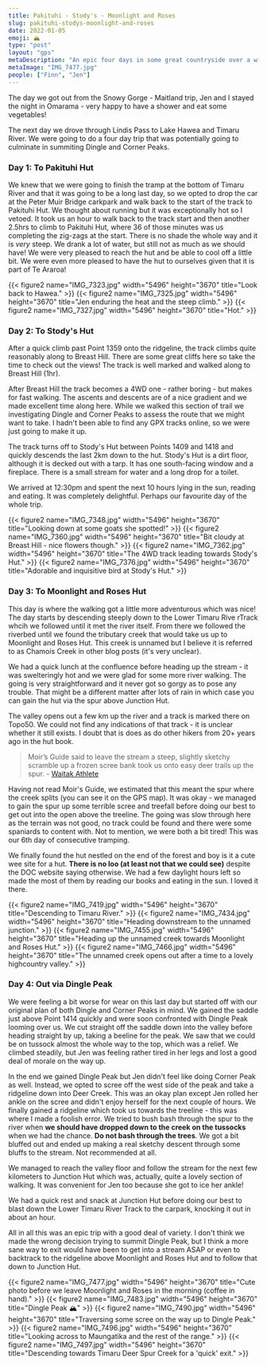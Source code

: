 ```yaml
---
title: Pakituhi - Stody's - Moonlight and Roses
slug: pakituhi-stodys-moonlight-and-roses
date: 2022-01-05
emoji: 🏔
type: "post"
layout: "gps"
metaDescription: "An epic four days in some great countryside over a wide variety of landscape, and with days of varying difficulty. Highly recommended!"
metaImage: "IMG_7477.jpg"
people: ["Finn", "Jen"]
---
```


The day we got out from the Snowy Gorge - Maitland trip, Jen and I stayed the night in Omarama - very happy to have a shower and eat some vegetables!

The next day we drove through Lindis Pass to Lake Hawea and Timaru River. We were going to do a four day trip that was potentially going to culminate in summiting Dingle and Corner Peaks.

### Day 1: To Pakituhi Hut

We knew that we were going to finish the tramp at the bottom of Timaru River and that it was going to be a long last day, so we opted to drop the car at the Peter Muir Bridge carkpark and walk back to the start of the track to Pakituhi Hut. We thought about running but it was exceptionally hot so I vetoed. It took us an hour to walk back to the track start and then another 2.5hrs to climb to Pakituhi Hut, where 36 of those minutes was us completing the zig-zags at the start. There is no shade the whole way and it is _very_ steep. We drank a lot of water, but still not as much as we should have! We were very pleased to reach the hut and be able to cool off a little bit. We were even more pleased to have the hut to ourselves given that it is part of Te Araroa!

{{< figure2 name="IMG_7323.jpg" width="5496" height="3670" title="Look back to Hawea." >}}
{{< figure2 name="IMG_7325.jpg" width="5496" height="3670" title="Jen enduring the heat and the steep climb." >}}
{{< figure2 name="IMG_7327.jpg" width="5496" height="3670" title="Hot." >}}

### Day 2: To Stody's Hut

After a quick climb past Point 1359 onto the ridgeline, the track climbs quite reasonably along to Breast Hill. There are some great cliffs here so take the time to check out the views! The track is well marked and walked along to Breast Hill (1hr).

After Breast Hill the track becomes a 4WD one - rather boring - but makes for fast walking. The ascents and descents are of a nice gradient and we made excellent time along here. While we walked this section of trail we investigating Dingle and Corner Peaks to assess the route that we might want to take. I hadn't been able to find any GPX tracks online, so we were just going to make it up.

The track turns off to Stody's Hut between Points 1409 and 1418 and quickly descends the last 2km down to the hut. Stody's Hut is a dirt floor, although it is decked out with a tarp. It has one south-facing window and a fireplace. There is a small stream for water and a long drop for a toilet.

We arrived at 12:30pm and spent the next 10 hours lying in the sun, reading and eating. It was completely delightful. Perhaps our favourite day of the whole trip.

{{< figure2 name="IMG_7348.jpg" width="5496" height="3670" title="Looking down at some goats she spotted!" >}}
{{< figure2 name="IMG_7360.jpg" width="5496" height="3670" title="Bit cloudy at Breast Hill - nice flowers though." >}}
{{< figure2 name="IMG_7362.jpg" width="5496" height="3670" title="The 4WD track leading towards Stody's Hut." >}}
{{< figure2 name="IMG_7376.jpg" width="5496" height="3670" title="Adorable and inquisitive bird at Stody's Hut." >}}

### Day 3: To Moonlight and Roses Hut

This day is where the walking got a little more adventurous which was nice! The day starts by descending steeply down to the Lower Timaru Rive rTrack whcih we followed until it met the river itself. From there we followed the riverbed until we found the tributary creek that would take us up to Moonlight and Roses Hut. This creek is unnamed but I believe it is referred to as Chamois Creek in other blog posts (it's very unclear).

We had a quick lunch at the confluence before heading up the stream - it was swelteringly hot and we were glad for some more river walking. The going is very straightforward and it never got so gorgy as to pose any trouble. That might be a different matter after lots of rain in which case you can gain the hut via the spur above Junction Hut.

The valley opens out a few km up the river and a track is marked there on Topo50. We could not find any indications of that track - it is unclear whether it still exists. I doubt that is does as do other hikers from 20+ years ago in the hut book.

> Moir’s Guide said to leave the stream a steep, slightly sketchy scramble up a frozen scree bank took us onto easy deer trails up the spur. - [Waitak Athlete](http://waitakathlete.blogspot.com/2018/06/moonlight-roses.html?m=1)

Having not read Moir's Guide, we estimated that this meant the spur where the creek splits (you can see it on the GPS map). It was okay - we managed to gain the spur up some terrible scree and treefall before doing our best to get out into the open above the treeline. The going was slow through here as the terrain was not good, no track could be found and there were some spaniards to content with. Not to mention, we were both a bit tired! This was our 6th day of consecutive tramping.

We finally found the hut nestled on the end of the forest and boy is it a cute wee site for a hut. __There is no loo (at least not that we could see)__ despite the DOC website saying otherwise. We had a few daylight hours left so made the most of them by reading our books and eating in the sun. I loved it there.

{{< figure2 name="IMG_7419.jpg" width="5496" height="3670" title="Descending to Timaru River." >}}
{{< figure2 name="IMG_7434.jpg" width="5496" height="3670" title="Heading downstream to the unnamed junction." >}}
{{< figure2 name="IMG_7455.jpg" width="5496" height="3670" title="Heading up the unnamed creek towards Moonlight and Roses Hut." >}}
{{< figure2 name="IMG_7466.jpg" width="5496" height="3670" title="The unnamed creek opens out after a time to a lovely highcountry valley." >}}

### Day 4: Out via Dingle Peak

We were feeling a bit worse for wear on this last day but started off with our original plan of both Dingle and Corner Peaks in mind. We gained the saddle just above Point 1414 quickly and were soon confronted with Dingle Peak looming over us. We cut straight off the saddle down into the valley before heading straight by up, taking a beeline for the peak. We saw that we could be on tussock almost the whole way to the top, which was a relief. We climbed steadily, but Jen was feeling rather tired in her legs and lost a good deal of morale on the way up.

In the end we gained Dingle Peak but Jen didn't feel like doing Corner Peak as well. Instead, we opted to scree off the west side of the peak and take a ridgeline down into Deer Creek. This was an okay plan except Jen rolled her ankle on the scree and didn't enjoy herself for the next couple of hours. We finally gained a ridgeline which took us towards the treeline - this was where I made a foolish error. We tried to bush bash through the spur to the river when __we should have dropped down to the creek on the tussocks__ when we had the chance. __Do not bash through the trees__. We got a bit bluffed out and ended up making a real sketchy descent through some bluffs to the stream. Not recommended at all.

We managed to reach the valley floor and follow the stream for the next few kilometers to Junction Hut which was, actually, quite a lovely section of walking. It was convenient for Jen too because she got to ice her ankle!

We had a quick rest and snack at Junction Hut before doing our best to blast down the Lower Timaru River Track to the carpark, knocking it out in about an hour.

All in all this was an epic trip with a good deal of variety. I don't think we made the wrong decision trying to summit Dingle Peak, but I think a more sane way to exit would have been to get into a stream ASAP or even to backtrack to the ridgeline above Moonlight and Roses Hut and to follow that down to Junction Hut.

{{< figure2 name="IMG_7477.jpg" width="5496" height="3670" title="Cute photo before we leave Moonlight and Roses in the morning (coffee in hand)." >}}
{{< figure2 name="IMG_7483.jpg" width="5496" height="3670" title="Dingle Peak 🏔" >}}
{{< figure2 name="IMG_7490.jpg" width="5496" height="3670" title="Traversing some scree on the way up to Dingle Peak." >}}
{{< figure2 name="IMG_7496.jpg" width="5496" height="3670" title="Looking across to Maungatika and the rest of the range." >}}
{{< figure2 name="IMG_7497.jpg" width="5496" height="3670" title="Descending towards Timaru Deer Spur Creek for a 'quick' exit." >}}
